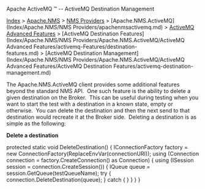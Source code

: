 Apache ActiveMQ ™ -- ActiveMQ Destination Management 

[Index](index.html) > [Apache.NMS](Index/apacheIndex/Overview/nms.md) > [NMS Providers](Index/Apache.NMS/nms-providers.md) > [Apache.NMS.ActiveMQ](Index/Apache.NMS/NMS Providers/apachenmsactivemq.md) > [ActiveMQ Advanced Features](activemq-advanced-features.md) > [ActiveMQ Destination Features](Index/Apache.NMS/NMS Providers/Apache.NMS.ActiveMQ/ActiveMQ Advanced Features/activemq-Features/destination-features.md) > [ActiveMQ Destination Management](Index/Apache.NMS/NMS Providers/Apache.NMS.ActiveMQ/ActiveMQ Advanced Features/ActiveMQ Destination Features/activemq-destination-management.md)

The Apache.NMS.ActiveMQ client provides some additional features beyond the standard NMS API.  One such feature is the ability to delete a given destination on the Broker.  This can be useful during testing when you want to start the test with a destination in a known state, empty or otherwise.  You can delete the destination and then the next send to that destination would recreate it at the Broker side.  Deleting a destination is as simple as the following:

**Delete a destination**

protected static void DeleteDestination() 
{ 
    IConnectionFactory factory = new ConnectionFactory(ReplaceEnvVar(connectionURI)); 
    using (Connection connection = factory.CreateConnection() as Connection) 
    { 
        using (ISession session = connection.CreateSession()) 
        { 
            IQueue queue = session.GetQueue(testQueueName); 
            try 
            { 
                connection.DeleteDestination(queue); 
            } 
            catch 
            { 
            } 
        } 
    } 
} 


